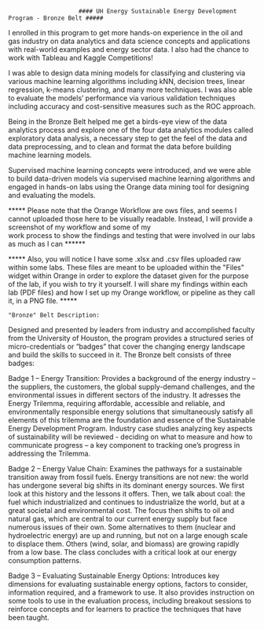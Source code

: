                         #### UH Energy Sustainable Energy Development Program - Bronze Belt #####

I enrolled in this program to get more hands-on experience in the oil and gas industry on data analytics and data science concepts and applications with real-world examples and energy sector data. I also had the chance to work with Tableau and Kaggle Competitions!

I was able to design data mining models for classifying and clustering via various machine learning algorithms including kNN, decision trees, linear regression, k-means clustering, and many more techniques. I was also able to evaluate the models’ performance via various validation techniques including accuracy and cost-sensitive measures such as the ROC approach.

Being in the Bronze Belt helped me get a birds-eye view of the data analytics process and explore one of the four data analytics modules called exploratory data analysis, a necessary step to get the feel of the data and data preprocessing, and to clean and format the data before building machine learning models.

Supervised machine learning concepts were introduced, and we were able to build data-driven models via supervised machine learning algorithms and engaged in hands-on labs using the Orange data mining tool for designing and evaluating the models. 



*****  Please note that the Orange Workflow are ows files, and seems I cannot uploaded those here to be visually readable. 
       Instead, I will provide a screenshot of my workflow and some of my       
       work process to show the findings and testing that were involved in our labs as much as I can  ******
       
 ***** Also, you will notice I have some .xlsx and .csv files uploaded raw within some labs. 
       These files are meant to be uploaded within the "Files" widget within Orange in order to 
       explore the dataset given for the purpose of the lab, if you wish to try it yourself. 
       I will share my findings within each lab (PDF files) and how I set up my Orange workflow, or 
       pipeline as they call it, in a PNG file. *****




    "Bronze" Belt Description:

Designed and presented by leaders from industry and accomplished faculty from the University of Houston, the program provides a structured series of micro-credentials or “badges” that cover the changing energy landscape and build the skills to succeed in it. The Bronze belt consists of three badges:

Badge 1 – Energy Transition: Provides a background of the energy industry – the suppliers, the customers, the global supply-demand challenges, and the environmental issues in different sectors of the industry. It adresses the Energy Trilemma, requiring affordable, accessible and reliable, and environmentally responsible energy solutions that simultaneously satisfy all elements of this trilemma are the foundation and essence of the Sustainable Energy Development Program. Industry case studies analyzing key aspects of sustainability will be reviewed - deciding on what to measure and how to communicate progress – a key component to tracking one’s progress in addressing the Trilemma.
 
Badge 2 – Energy Value Chain: Examines the pathways for a sustainable transition away from fossil fuels. Energy transitions are not new: the world has undergone several big shifts in its dominant energy sources. We first look at this history and the lessons it offers. Then, we talk about coal: the fuel which industrialized and continues to industrialize the world, but at a great societal and environmental cost. The focus then shifts to oil and natural gas, which are central to our current energy supply but face numerous issues of their own. Some alternatives to them (nuclear and hydroelectric energy) are up and running, but not on a large enough scale to displace them. Others (wind, solar, and biomass) are growing rapidly from a low base. The class concludes with a critical look at our energy consumption patterns.
 
Badge 3 – Evaluating Sustainable Energy Options: Introduces key dimensions for evaluating sustainable energy options, factors to consider, information required, and a framework to use. It also provides instruction on some tools to use in the evaluation process, including breakout sessions to reinforce concepts and for learners to practice the techniques that have been taught.

